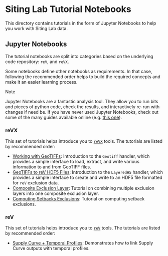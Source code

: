 # Siting Lab Tutorial Notebooks

This directory contains tutorials in the form of Jupyter Notebooks to help you work with
Siting Lab data.

## Jupyter Notebooks

The tutorial notebooks are split into categories based on the underlying
code repository: `reV`, and `reVX`.

Some notebooks define other notebooks as requirements. In that case, following
the recommended order helps to build the required concepts and make it an
easier learning process.


> [!NOTE]
> Jupyter Notebooks are a fantastic analysis tool. They allow you to run
> bits and pieces of python code, check the results, and interactively
> re-run with changes if need be. If you have never used Jupyter Notebooks,
> check out some of the many guides available online
> (e.g. [this one](https://www.codecademy.com/article/how-to-use-jupyter-notebooks)).

### reVX

This set of tutorials helps introduce you to [`reVX`](https://github.com/NREL/reVX/) tools. The tutorials are listed by recommended order:

- [Working with GeoTIFFs](reVX/01_geotiff_tutorial.ipynb): Introduction to the ``Geotiff`` handler, which provides a simple interface to load, extract, and write various information to and from GeoTIFF files.
- [GeoTIFFs to reV HDF5 Files](reVX/02_layered_h5_tutorial.ipynb): Introduction to the ``LayeredH5`` handler, which provides a simple interface to create and write to an HDF5 file formatted for `reV` exclusion data.
- [Composite Exclusion Layer](reVX/03_composite_mask_tutorial.ipynb): Tutorial on combining multiple exclusion layers into one composite exclusion layer.
- [Computing Setbacks Exclusions](reVX/04_setbacks_tutorial.ipynb): Tutorial on computing setback exclusions.

### reV

This set of tutorials helps introduce you to [`reV`](https://github.com/NREL/reV/) tools. The tutorials are listed by recommended order:

- [Supply Curve + Temporal Profiles](reV/02_temporal_profiles.ipynb): Demonstrates how to link Supply Curve outputs with temporal profiles.

